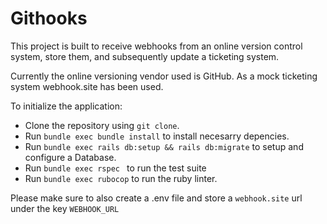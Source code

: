 # Githooks

This project is built to receive webhooks from an online version control system,
store them, and subsequently update a ticketing system.

Currently the online versioning vendor used is GitHub.
As a mock ticketing system webhook.site has been used.

To initialize the application:

- Clone the repository using ```git clone```.
- Run ```bundle exec bundle install``` to install necesarry depencies.
- Run ```bundle exec rails db:setup && rails db:migrate``` to setup and configure a Database.
- Run ```bundle exec rspec ``` to run the test suite
- Run ```bundle exec rubocop``` to run the ruby linter.

Please make sure to also create a .env file and store a ```webhook.site``` url under the key ```WEBHOOK_URL```
